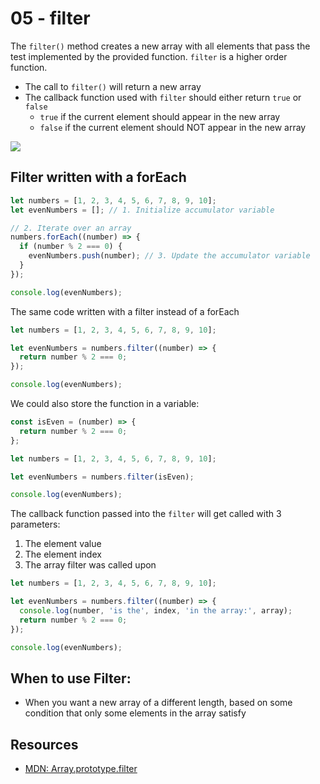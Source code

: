 # 05 - filter

The `filter()` method creates a new array with all elements that pass the test implemented by the provided function. `filter` is a higher order function.

* The call to `filter()` will return a new array
* The callback function used with `filter` should either return `true` or `false` 
  * `true` if the current element should appear in the new array
  * `false` if the current element should NOT appear in the new array

![](./filter_example.png)

## Filter written with a forEach

```js
let numbers = [1, 2, 3, 4, 5, 6, 7, 8, 9, 10];
let evenNumbers = []; // 1. Initialize accumulator variable

// 2. Iterate over an array
numbers.forEach((number) => {
  if (number % 2 === 0) {
    evenNumbers.push(number); // 3. Update the accumulator variable
  }
});

console.log(evenNumbers);
```

The same code written with a filter instead of a forEach

```js
let numbers = [1, 2, 3, 4, 5, 6, 7, 8, 9, 10];

let evenNumbers = numbers.filter((number) => {
  return number % 2 === 0;
});

console.log(evenNumbers);
```

We could also store the function in a variable:

```js
const isEven = (number) => {
  return number % 2 === 0;
};

let numbers = [1, 2, 3, 4, 5, 6, 7, 8, 9, 10];

let evenNumbers = numbers.filter(isEven);

console.log(evenNumbers);
```

The callback function passed into the `filter` will get called with 3 parameters:

1. The element value
2. The element index
3. The array filter was called upon

```js
let numbers = [1, 2, 3, 4, 5, 6, 7, 8, 9, 10];

let evenNumbers = numbers.filter((number) => {
  console.log(number, 'is the', index, 'in the array:', array);  
  return number % 2 === 0;
});

console.log(evenNumbers);
```

## When to use Filter:

* When you want a new array of a different length, based on some condition that only some elements in the array satisfy

## Resources

* [MDN: Array.prototype.filter](https://developer.mozilla.org/en-US/docs/Web/JavaScript/Reference/Global_Objects/Array/filter)